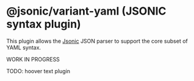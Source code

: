 # @jsonic/variant-yaml (JSONIC syntax plugin)

This plugin allows the [Jsonic](https://jsonic.senecajs.org) JSON
parser to support the core subset of YAML syntax.


WORK IN PROGRESS

TODO: hoover text plugin







